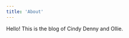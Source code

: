 ```yaml
---
title: 'About'
---
```


<!--
This content will be displayed at the top of the index page.
You can leave this empty if you don’t want to show any content.
-->
<!--
A static blog theme based on [Astro](https://astro.build), designed for clarity and focus.

With a deliberately minimal design, this layout ensures your content takes center stage. It's built for flexibility, offering customization options that honor its clean and elegant aesthetic.

Effortlessly share your thoughts in _a calm & dustless space._

Check posts for details and view source on [GitHub](https://github.com/the3ash/astro-chiri). -->


Hello! This is the blog of Cindy Denny and Ollie.